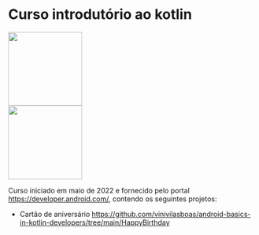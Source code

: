 # Curso introdutório ao kotlin  
 <img src="https://cdn.jsdelivr.net/gh/devicons/devicon/icons/kotlin/kotlin-original-wordmark.svg" width="150" height="150"/>  
 <br>
 <img src="https://cdn.jsdelivr.net/gh/devicons/devicon/icons/androidstudio/androidstudio-original-wordmark.svg" width="150" height="150"/>

Curso iniciado em maio de 2022 e fornecido pelo portal https://developer.android.com/, contendo os seguintes projetos:
<br>
- Cartão de aniversário https://github.com/vinivilasboas/android-basics-in-kotlin-developers/tree/main/HappyBirthday